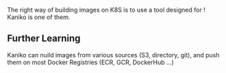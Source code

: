 
The right way of building images on K8S is to use a tool designed for ! Kaniko is one of them.

## Further Learning

Kaniko can nuild images from various sources (S3, directory, git), and push them on most Docker Registries (ECR, GCR, DockerHub ...)
